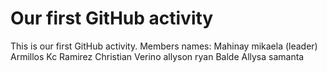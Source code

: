 # Our first GitHub activity
This is our first GitHub 
activity.
Members names:
Mahinay mikaela (leader)
Armillos Kc
Ramirez Christian
Verino allyson ryan
Balde Allysa samanta
